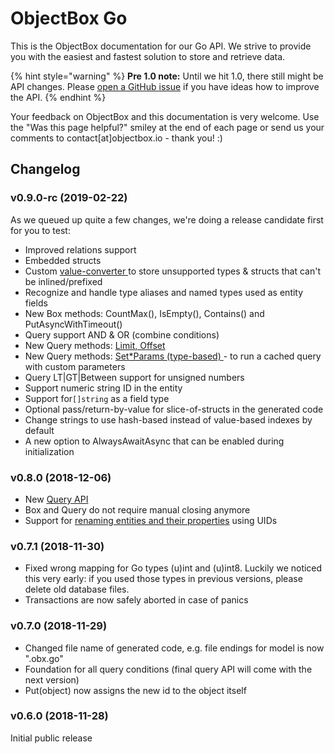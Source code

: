 # ObjectBox Go

This is the ObjectBox documentation for our Go API. We strive to provide you with the easiest and fastest solution to store and retrieve data. 

{% hint style="warning" %}
**Pre 1.0 note:** Until we hit 1.0, there still might be API changes. Please [open a GitHub issue](https://github.com/objectbox/objectbox-go/issues) if you have ideas how to improve the API.
{% endhint %}

Your feedback on ObjectBox and this documentation is very welcome. Use the "Was this page helpful?" smiley at the end of each page or send us your comments to contact\[at\]objectbox.io - thank you! :\)

## Changelog

### v0.9.0-rc \(2019-02-22\)

As we queued up quite a few changes, we're doing a release candidate first for you to test:

* Improved relations support
* Embedded structs
* Custom [value-converter ](custom-types.md)to store unsupported types & structs that can't be inlined/prefixed
* Recognize and handle type aliases and named types used as entity fields
* New Box methods: CountMax\(\), IsEmpty\(\), Contains\(\) and PutAsyncWithTimeout\(\)
* Query support AND & OR \(combine conditions\)
* New Query methods: [Limit, Offset](queries.md#limit-offset-and-pagination)
* New Query methods: [Set\*Params \(type-based\) ](queries.md#reusing-queries-and-parameters)- to run a cached query with custom  parameters
* Query LT\|GT\|Between support for unsigned numbers
* Support numeric string ID in the entity
* Support for`[]string` as a field type
* Optional pass/return-by-value for slice-of-structs in the generated code
* Change strings to use hash-based instead of value-based indexes by default
* A new option to AlwaysAwaitAsync that can be enabled during initialization

### v0.8.0 \(2018-12-06\)

* New [Query API](queries.md)
* Box and Query do not require manual closing anymore
* Support for [renaming entities and their properties](schema-changes.md) using UIDs

### v0.7.1 \(2018-11-30\)

* Fixed wrong mapping for Go types \(u\)int and \(u\)int8. Luckily we noticed this very early: if you used those types in previous versions, please delete old database files.
* Transactions are now safely aborted in case of panics

### v0.7.0 \(2018-11-29\)

* Changed file name of generated code, e.g. file endings for model is now ".obx.go"
* Foundation for all query conditions \(final query API will come with the next version\)
* Put\(object\) now assigns the new id to the object itself

### v0.6.0 \(2018-11-28\)

Initial public release

